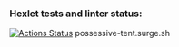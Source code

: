 ### Hexlet tests and linter status:
[![Actions Status](https://github.com/PZhukovski/layout-designer-project-lvl2/workflows/hexlet-check/badge.svg)](https://github.com/PZhukovski/layout-designer-project-lvl2/actions)
possessive-tent.surge.sh